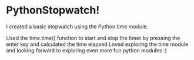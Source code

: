 # PythonStopwatch!
I created a basic stopwatch using the Python time module.

Used the time.time() function to start and stop the timer by pressing the enter key and calculated the time elapsed
Loved exploring the time module and looking forward to exploring even more fun python modules :)
